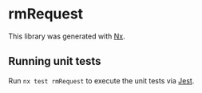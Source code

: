 # rmRequest

This library was generated with [Nx](https://nx.dev).

## Running unit tests

Run `nx test rmRequest` to execute the unit tests via [Jest](https://jestjs.io).
